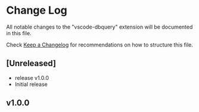 # Change Log

All notable changes to the "vscode-dbquery" extension will be documented in this file.

Check [Keep a Changelog](http://keepachangelog.com/) for recommendations on how to structure this file.

## [Unreleased]
- release v1.0.0
- Initial release

## v1.0.0
